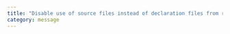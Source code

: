 ```yaml
---
title: "Disable use of source files instead of declaration files from referenced projects."
category: message
---
```

